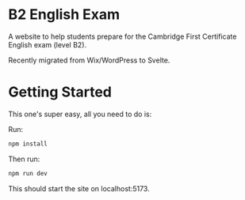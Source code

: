 # B2 English Exam

A website to help students prepare for the Cambridge First Certificate English exam (level B2).

Recently migrated from Wix/WordPress to Svelte. 

# Getting Started

This one's super easy, all you need to do is:

Run:
```bash
npm install
```

Then run:
```bash
npm run dev
```

This should start the site on localhost:5173. 
